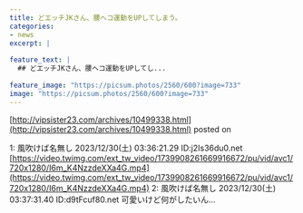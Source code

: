 ```yaml
---
title: どエッチJKさん、腰ヘコ運動をUPしてしまう。
categories:
- news
excerpt: |
  
feature_text: |
  ## どエッチJKさん、腰ヘコ運動をUPしてし...
  
feature_image: "https://picsum.photos/2560/600?image=733"
image: "https://picsum.photos/2560/600?image=733"
---
```


[http://vipsister23.com/archives/10499338.html](http://vipsister23.com/archives/10499338.html)
posted on 

<!--more-->

1: 風吹けば名無し 2023/12/30(土) 03:36:21.29 ID:j2Is36du0.net [https://video.twimg.com/ext_tw_video/1739908261669916672/pu/vid/avc1/720x1280/I6m_K4NzzdeXXa4G.mp4](https://video.twimg.com/ext_tw_video/1739908261669916672/pu/vid/avc1/720x1280/I6m_K4NzzdeXXa4G.mp4) 2: 風吹けば名無し 2023/12/30(土) 03:37:31.40 ID:d9tFcuf80.net 可愛いけど何がしたいん...
